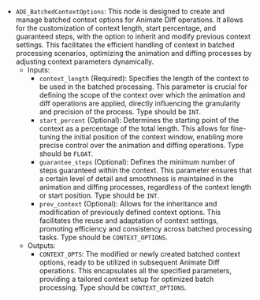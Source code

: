 - `ADE_BatchedContextOptions`: This node is designed to create and manage batched context options for Animate Diff operations. It allows for the customization of context length, start percentage, and guaranteed steps, with the option to inherit and modify previous context settings. This facilitates the efficient handling of context in batched processing scenarios, optimizing the animation and diffing processes by adjusting context parameters dynamically.
    - Inputs:
        - `context_length` (Required): Specifies the length of the context to be used in the batched processing. This parameter is crucial for defining the scope of the context over which the animation and diff operations are applied, directly influencing the granularity and precision of the process. Type should be `INT`.
        - `start_percent` (Optional): Determines the starting point of the context as a percentage of the total length. This allows for fine-tuning the initial position of the context window, enabling more precise control over the animation and diffing operations. Type should be `FLOAT`.
        - `guarantee_steps` (Optional): Defines the minimum number of steps guaranteed within the context. This parameter ensures that a certain level of detail and smoothness is maintained in the animation and diffing processes, regardless of the context length or start position. Type should be `INT`.
        - `prev_context` (Optional): Allows for the inheritance and modification of previously defined context options. This facilitates the reuse and adaptation of context settings, promoting efficiency and consistency across batched processing tasks. Type should be `CONTEXT_OPTIONS`.
    - Outputs:
        - `CONTEXT_OPTS`: The modified or newly created batched context options, ready to be utilized in subsequent Animate Diff operations. This encapsulates all the specified parameters, providing a tailored context setup for optimized batch processing. Type should be `CONTEXT_OPTIONS`.
